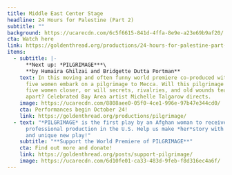 ```yaml
---
title: Middle East Center Stage
headline: 24 Hours for Palestine (Part 2)
subtitle: ""
background: https://ucarecdn.com/6c5f6615-841d-4ffa-8e9e-a23e69b9af20/
cta: Watch here
link: https://goldenthread.org/productions/24-hours-for-palestine-part-2/
items:
  - subtitle: |-
      **N﻿ext up: *PILGRIMAGE***\
      **by Humaira Ghilzai and Bridgette Dutta Portman**
    text: I﻿n this moving and often funny world premiere co-produced with Z Space,
      five women embark on a pilgrimage to Mecca. Will this pilgrimage bring the
      five women closer, or will secrets, rivalries, and old wounds tear them
      apart? C﻿﻿﻿elebrated Bay Area artist Michelle Talgarow directs.
    image: https://ucarecdn.com/8808aee0-05f0-4ce1-996e-97b47e344cd0/
    cta: Performances begin October 24!
    link: https://goldenthread.org/productions/pilgrimage/
  - text: "*PILGRIMAGE* is the first play by an Afghan woman to receive a
      professional production in the U.S. Help us make *her*story with this rare
      and unique new play!"
    subtitle: "**S﻿upport the World Premiere of PILGRIMAGE**"
    cta: Find out more and donate!
    link: https://goldenthread.org/posts/support-pilgrimage/
    image: https://ucarecdn.com/6d10fe01-ca33-483d-9feb-f8d316ec4a6f/
---
```

